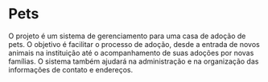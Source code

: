 # Pets

O projeto é um sistema de gerenciamento para uma casa de adoção de pets. 
O objetivo é facilitar o processo de adoção, desde a entrada de novos animais na instituição até o 
acompanhamento de suas adoções por novas famílias. O sistema também ajudará na administração e na organização das informações de contato e endereços.



